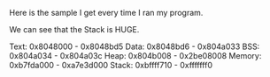 Here is the sample I get every time I ran my program.

We can see that the Stack is HUGE.


Text:	0x8048000 - 0x8048bd5
Data:	0x8048bd6 - 0x804a033
BSS:	0x804a034 - 0x804a03c
Heap:	0x804b008 - 0x2be08008
Memory:	0xb7fda000 - 0xa7e3d000
Stack:	0xbffff710 - 0xfffffff0
